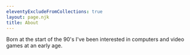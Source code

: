 ```yaml
---
eleventyExcludeFromCollections: true
layout: page.njk
title: About
---
```


Born at the start of the 90's I've been interested in computers and video games at an early age.
